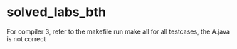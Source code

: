 # solved_labs_bth
For compiler 3, refer to the makefile
run make all for all testcases, the A.java is not correct
